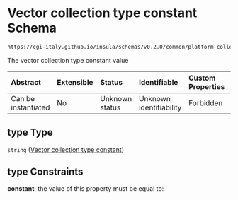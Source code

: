 # Vector collection type constant Schema

```txt
https://cgi-italy.github.io/insula/schemas/v0.2.0/common/platform-collection.schema.json#/$defs/platformVectorCollectionTypeObject/properties/type
```

The vector collection type constant value

| Abstract            | Extensible | Status         | Identifiable            | Custom Properties | Additional Properties | Access Restrictions | Defined In                                                                                                 |
| :------------------ | :--------- | :------------- | :---------------------- | :---------------- | :-------------------- | :------------------ | :--------------------------------------------------------------------------------------------------------- |
| Can be instantiated | No         | Unknown status | Unknown identifiability | Forbidden         | Allowed               | none                | [platform-collection.schema.json\*](schemas/common/platform-collection.schema.json) |

## type Type

`string` ([Vector collection type constant](platform-collection-defs-vector-collection-tag-properties-vector-collection-type-constant.md))

## type Constraints

**constant**: the value of this property must be equal to:

```json
```
